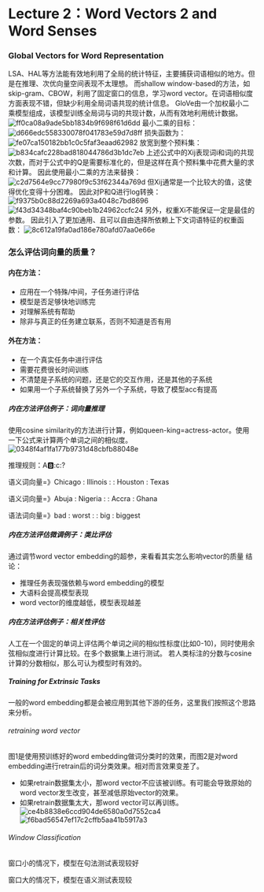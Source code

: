 # Lecture 2：Word Vectors 2 and Word Senses
### Global Vectors for Word Representation
LSA、HAL等方法能有效地利用了全局的统计特征，主要捕获词语相似的地方。但是在推理、次优向量空间表现不太理想。 而shallow
window-based的方法，如skip-gram、CBOW，利用了固定窗口的信息，学习word
vector。在词语相似度方面表现不错，但缺少利用全局词语共现的统计信息。
GloVe由一个加权最小二乘模型组成，该模型训练全局词与词的共现计数，从而有效地利用统计数据。![ff0ca08a9ade5bb1834b9f698f61d6dd](picture/Lecture2/B01FDC2A-BCA4-4EF4-A8E9-6EAEB82507D6.png)
最小二乘的目标：
![d666edc558330078f041783e59d7d8ff](picture/Lecture2/0A48FE0E-0E82-4AA9-AEA0-5162569A8F45.png)
损失函数为：
![fe07ca150182bb1c0c5faf3eaad62982](picture/Lecture2/371DD99A-4F9E-4525-91BF-8B1E82903BBA.png)
放宽到整个预料集：
![b834cafc228bad818044786d3b1dc7eb](picture/Lecture2/7F3D627A-3FD6-4F12-82C2-A7F7B79E1799.png)
上述公式中的Xij表现词i和词j的共现次数，而对于公式中的Q是需要标准化的，但是这样在真个预料集中花费大量的求和计算。
因此使用最小二乘的方法来替换：![c2d7564e9cc77980f9c53f62344a769d](picture/Lecture2/C5994C2E-AF0C-4A81-999C-57BADF30B31C.png)
但Xij通常是一个比较大的值，这使得优化变得十分困难。 因此对P和Q进行log转换：
![f9375b0c88d2269a693a4048c7bd8696](picture/Lecture2/7442489D-EE0F-4E22-9A7D-7974EC931516.png)
![f43d34348baf4c90beb1b24962ccfc24](picture/Lecture2/B432A763-ABE9-4C60-B313-8D9C59F770F8.png)
另外，权重Xi不能保证一定是最佳的参数。 因此引入了更加通用、且可以自由选择所依赖上下文词语特征的权重函数：
![8c612a19fa0ad186e780afd07aa0e66e](picture/Lecture2/432B3696-1C32-498E-92C0-64E2D18A4A76.png)

### 怎么评估词向量的质量？
#### 内在方法：
* 应用在一个特殊/中间，子任务进行评估
* 模型是否足够快地训练完
* 对理解系统有帮助
* 除非与真正的任务建立联系，否则不知道是否有用

#### 外在方法：
* 在一个真实任务中进行评估
* 需要花费很长时间训练
* 不清楚是子系统的问题，还是它的交互作用，还是其他的子系统
* 如果用一个子系统替换了另外一个子系统，导致了模型acc有提高


##### 内在方法评估例子：词向量推理
使用cosine similarity的方法进行计算，例如queen-king=actress-actor。使用一下公式来计算两个单词之间的相似度。
![0348f4af1fa177b9731d48cbfb88048e](picture/Lecture2/F8ABFC46-4D05-4BAF-B3F9-6C5F5D681464.png)


推理规则：A:b::c:?
  
语义词向量=》Chicago : Illinois : : Houston : Texas

语义词向量=》Abuja : Nigeria : : Accra : Ghana

语法词向量=》bad : worst : : big : biggest

##### 内在方法评估微调例子：类比评估
通过调节word vector embedding的超参，来看看其实怎么影响vector的质量
结论：
* 推理任务表现强依赖与word embedding的模型
* 大语料会提高模型表现
* word vector的维度越低，模型表现越差

##### 内在方法评估例子：相关性评估
人工在一个固定的单词上评估两个单词之间的相似性标度(比如0-10)，同时使用余弦相似度进行计算比较。在多个数据集上进行测试。
若人类标注的分数与cosine计算的分数相似，那么可认为模型时有效的。

##### Training for Extrinsic Tasks
一般的word embedding都是会被应用到其他下游的任务，这里我们按照这个思路来分析。

###### retraining word vector
图1是使用预训练好的word embedding做词分类时的效果，而图2是对word embedding进行retrain后的词分类效果。相对而言效果变差了。
* 如果retrain数据集太小，那word vector不应该被训练。有可能会导致原始的word vector发生改变，甚至减低原始vector的效果。
* 如果retrain数据集太大，那word vector可以再训练。
![ce4b8838e6ccd904de6580a0d7552ca4](picture/Lecture2/110DEEC9-B127-4BF7-9343-5850027B645C.png)
![f6bad56547ef17c2cffb5aa41b5917a3](picture/Lecture2/EF9BFE49-81F2-46D3-BE72-80C37C6611AB.png)


###### Window Classification

窗口小的情况下，模型在句法测试表现较好

窗口大的情况下，模型在语义测试表现较
